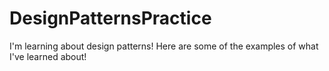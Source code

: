 # DesignPatternsPractice
I'm learning about design patterns!  Here are some of the examples of what I've learned about!
